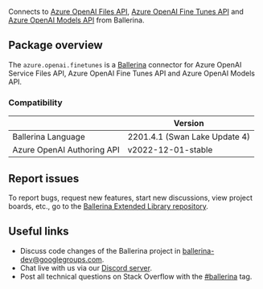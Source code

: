 Connects to [Azure OpenAI Files API](https://learn.microsoft.com/en-us/rest/api/cognitiveservices/azureopenaistable/files/),
[Azure OpenAI Fine Tunes API](https://learn.microsoft.com/en-us/rest/api/cognitiveservices/azureopenaistable/fine-tunes/) and
[Azure OpenAI Models API](https://learn.microsoft.com/en-us/rest/api/cognitiveservices/azureopenaistable/models/) from Ballerina.

## Package overview
The `azure.openai.finetunes` is a [Ballerina](https://ballerina.io/) connector for Azure OpenAI Service Files API, Azure OpenAI Fine Tunes API and Azure OpenAI Models API.

### Compatibility
|                                   | Version                         |
|-----------------------------------|---------------------------------|
| Ballerina Language                | 2201.4.1 (Swan Lake Update 4)   | 
| Azure OpenAI Authoring API        | v2022-12-01-stable              |

## Report issues
To report bugs, request new features, start new discussions, view project boards, etc., go to the [Ballerina Extended Library repository](https://github.com/ballerina-platform/ballerina-extended-library).

## Useful links
- Discuss code changes of the Ballerina project in [ballerina-dev@googlegroups.com](mailto:ballerina-dev@googlegroups.com).
- Chat live with us via our [Discord server](https://discord.gg/ballerinalang).
- Post all technical questions on Stack Overflow with the [#ballerina](https://stackoverflow.com/questions/tagged/ballerina) tag.
